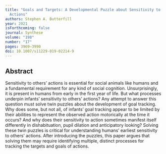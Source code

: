 ```yaml
---
title: "Goals and Targets: A Developmental Puzzle about Sensitivity to Others’
  Actions"
authors: Stephen A. Butterfill
year: 2021
isForthcoming: false
journal: Synthese
volume: "198"
number: "17"
pages: 3969–3990
doi: 10.1007/s11229-019-02214-9
---
```


## Abstract

Sensitivity to others’ actions is essential for social animals like humans and a fundamental requirement for any kind of social cognition. Unsurprisingly, it is present in humans from early in the first year of life. But what processes underpin infants’ sensitivity to others’ actions? Any attempt to answer this question must solve twin puzzles about the development of goal tracking. Why does some, but not all, of infants’ goal tracking appear to be limited by their abilities to represent the observed action motorically at the time it occurs? And why does their sensitivity to action sometimes manifest itself differently in dishabituation, pupil dilation and anticipatory looking? Solving these twin puzzles is critical for understanding humans’ earliest sensitivity to others’ actions. After introducing the puzzles, this paper argues that solving them may require identifying multiple, distinct processes for tracking the targets and goals of actions.

